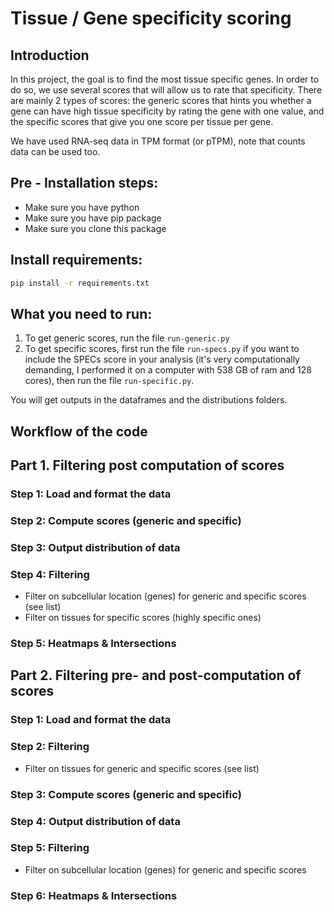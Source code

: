 # Tissue / Gene specificity scoring

## Introduction
In this project, the goal is to find the most tissue specific genes.
In order to do so, we use several scores that will allow us to rate that specificity.
There are mainly 2 types of scores: the generic scores that hints you whether a gene can have high tissue specificity by rating the gene with one value, and the specific scores that give you one score per tissue per gene.

We have used RNA-seq data in TPM format (or pTPM), note that counts data can be used too.

## Pre - Installation steps:
- Make sure you have python
- Make sure you have pip package
- Make sure you clone this package

## Install requirements:
```bash
pip install -r requirements.txt
```

## What you need to run:

1. To get generic scores, run the file `run-generic.py`
2. To get specific scores, first run the file `run-specs.py` if you want to include the SPECs score in your analysis (it's very computationally demanding, I performed it on a computer with 538 GB of ram and 128 cores), then run the file `run-specific.py`.

You will get outputs in the dataframes and the distributions folders.

## Workflow of the code

## Part 1. Filtering post computation of scores
### Step 1: Load and format the data
### Step 2: Compute scores (generic and specific)
### Step 3: Output distribution of data
### Step 4: Filtering
- Filter on subcellular location (genes) for generic and specific scores (see list)
- Filter on tissues for specific scores (highly specific ones)
### Step 5: Heatmaps & Intersections

## Part 2. Filtering pre- and post-computation of scores
### Step 1: Load and format the data
### Step 2: Filtering
- Filter on tissues for generic and specific scores (see list)
### Step 3: Compute scores (generic and specific)
### Step 4: Output distribution of data
### Step 5: Filtering
- Filter on subcellular location (genes) for generic and specific scores
### Step 6: Heatmaps & Intersections
